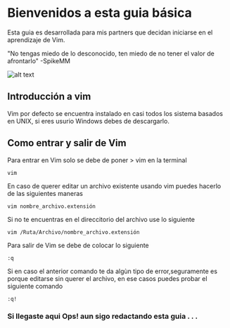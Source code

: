# Bienvenidos a esta guia básica
 
Esta guia es desarrollada para mis partners que decidan iniciarse en el aprendizaje de Vim.
 
"No tengas miedo de lo desconocido, ten miedo de no tener el valor de afrontarlo"
                                                                       -SpikeMM

![alt text](https://repository-images.githubusercontent.com/275384536/be563900-b952-11ea-8cff-e11f87302b8c)
 
## Introducción a vim

Vim por defecto se encuentra instalado en casi todos los sistema basados en UNIX, si eres usurio Windows debes de descargarlo.
 
## Como entrar y salir de Vim
 
Para entrar en Vim solo se debe de poner > vim en la terminal 
```
vim
```
En caso de querer editar un archivo existente usando vim puedes hacerlo de las siguientes maneras
```
vim nombre_archivo.extensión
```
Si no te encuentras en el direccitorio del archivo use lo siguiente
```
vim /Ruta/Archivo/nombre_archivo.extensión
```
Para salir de Vim se debe de colocar lo siguiente
```
:q
```
Si en caso el anterior comando te da algùn tipo de error,seguramente es porque editarse sin querer el archivo, en ese casos puedes probar el siguiente comando
```
:q!
```

### Si llegaste aqui Ops! aun sigo redactando esta guia . . . 

